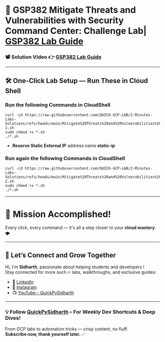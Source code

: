 # 🚀 GSP382 Mitigate Threats and Vulnerabilities with Security Command Center: Challenge Lab| [GSP382 Lab Guide](https://www.cloudskillsboost.google/games/6064/labs/38623)


### 📽️ Solution Video 👉 [GSP382 Lab Guide]()

---

## 🛠️ One-Click Lab Setup — Run These in Cloud Shell

### Run the following Commands in CloudShell

```
curl -LO https://raw.githubusercontent.com/QUICK-GCP-LAB/2-Minutes-Labs-Solutions/refs/heads/main/Mitigate%20Threats%20and%20Vulnerabilities%20with%20Security%20Command%20Center%20Challenge%20Lab/gsp382-1.sh
sudo chmod +x *.sh
./*.sh
```

* **Reserve Static External IP** address name **static-ip**

### Run again the following Commands in CloudShell

```
curl -LO https://raw.githubusercontent.com/QUICK-GCP-LAB/2-Minutes-Labs-Solutions/refs/heads/main/Mitigate%20Threats%20and%20Vulnerabilities%20with%20Security%20Command%20Center%20Challenge%20Lab/gsp382-2.sh
sudo chmod +x *.sh
./*.sh
```

---

# 🎯 Mission Accomplished!

Every click, every command — it's all a step closer to your **cloud mastery**. 🌩️

---

## 🔗 Let’s Connect and Grow Together

Hi, I'm **Sidharth**, passionate about helping students and developers !  
Stay connected for more such 🔥 labs, walkthroughs, and exclusive guides:

- 🔗 [LinkedIn](https://www.linkedin.com/in/sampathi-sidharth/)
- 📸 [Instagram](https://www.instagram.com/sampathi_rao_sidharth/)
- 📺 [YouTube – QuickPySidharth](https://www.youtube.com/@QuickPySidharth)

---

### 💡 Follow [QuickPySidharth](https://www.youtube.com/@QuickPySidharth) – For Weekly Dev Shortcuts & Deep Dives!

From GCP labs to automation tricks — crisp content, no fluff.  
**Subscribe now, thank yourself later.** ✅
